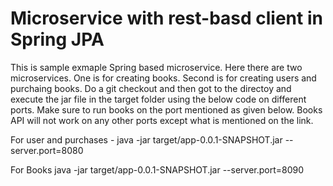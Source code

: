 # Microservice with rest-basd client in Spring JPA

This is sample exmaple Spring based microservice. Here there are two microservices. 
One is for creating books.
Second is for creating users and purchaing books. 
Do a git checkout and then got to the directoy and execute the jar file in the target folder using the below code on different ports. Make sure to run books on the port mentioned as given below. Books API will not work on any other ports except what is mentioned on the link.

For user and purchases -
java -jar target/app-0.0.1-SNAPSHOT.jar --server.port=8080

For Books 
java -jar target/app-0.0.1-SNAPSHOT.jar --server.port=8090
